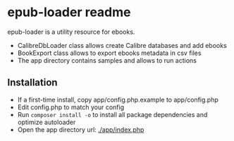 # epub-loader readme

epub-loader is a utility resource for ebooks.

- CalibreDbLoader class allows create Calibre databases and add ebooks
- BookExport class allows to export ebooks metadata in csv files
- The app directory contains samples and allows to run actions


## Installation

- If a first-time install, copy app/config.php.example to app/config.php
- Edit config.php to match your config
- Run `composer install -o` to install all package dependencies and optimize autoloader
- Open the app directory url: [./app/index.php](./app/index.php)

